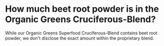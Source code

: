 # How much beet root powder is in the Organic Greens Cruciferous-Blend?

While our Organic Greens Superfood Cruciferous-Blend contains beet root powder, we don't disclose the exact amount within the proprietary blend.